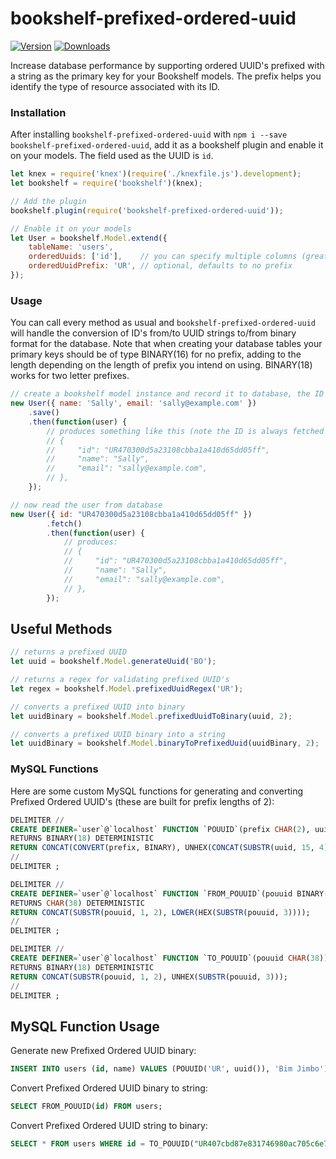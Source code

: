 # bookshelf-prefixed-ordered-uuid
[![Version](https://badge.fury.io/js/bookshelf-prefixed-ordered-uuid.svg)](http://badge.fury.io/js/bookshelf-prefixed-ordered-uuid)
[![Downloads](http://img.shields.io/npm/dm/bookshelf-prefixed-ordered-uuid.svg)](https://www.npmjs.com/package/bookshelf-prefixed-ordered-uuid)

Increase database performance by supporting ordered UUID's prefixed with a string as the primary key for your Bookshelf models. The prefix helps you identify the type of resource associated with its ID.

### Installation

After installing `bookshelf-prefixed-ordered-uuid` with `npm i --save bookshelf-prefixed-ordered-uuid`,
add it as a bookshelf plugin and enable it on your models.
The field used as the UUID is `id`.

```javascript
let knex = require('knex')(require('./knexfile.js').development);
let bookshelf = require('bookshelf')(knex);

// Add the plugin
bookshelf.plugin(require('bookshelf-prefixed-ordered-uuid'));

// Enable it on your models
let User = bookshelf.Model.extend({
    tableName: 'users',
    orderedUuids: ['id'],    // you can specify multiple columns (great for relationship UUID's)
    orderedUuidPrefix: 'UR', // optional, defaults to no prefix
});
```

### Usage

You can call every method as usual and `bookshelf-prefixed-ordered-uuid` will handle the conversion of ID's from/to UUID strings to/from binary format for the database.
Note that when creating your database tables your primary keys should be of type BINARY(16) for no prefix, adding to the length depending on the length of prefix
you intend on using. BINARY(18) works for two letter prefixes.

```javascript
// create a bookshelf model instance and record it to database, the ID will be recorded as binary
new User({ name: 'Sally', email: 'sally@example.com' })
    .save()
    .then(function(user) {
        // produces something like this (note the ID is always fetched in string format, but written as binary in the database):
        // {
        //     "id": "UR470300d5a23108cbba1a410d65dd05ff",
        //     "name": "Sally",
        //     "email": "sally@example.com",
        // },
    });

// now read the user from database
new User({ id: "UR470300d5a23108cbba1a410d65dd05ff" })
        .fetch()
        .then(function(user) {
            // produces:
            // {
            //     "id": "UR470300d5a23108cbba1a410d65dd05ff",
            //     "name": "Sally",
            //     "email": "sally@example.com",
            // },
        });
```

## Useful Methods

```javascript
// returns a prefixed UUID
let uuid = bookshelf.Model.generateUuid('BO');

// returns a regex for validating prefixed UUID's
let regex = bookshelf.Model.prefixedUuidRegex('UR');

// converts a prefixed UUID into binary
let uuidBinary = bookshelf.Model.prefixedUuidToBinary(uuid, 2);

// converts a prefixed UUID binary into a string
let uuidBinary = bookshelf.Model.binaryToPrefixedUuid(uuidBinary, 2);
```

### MySQL Functions

Here are some custom MySQL functions for generating and converting Prefixed Ordered UUID's (these are built for prefix lengths of 2):

```sql
DELIMITER //
CREATE DEFINER=`user`@`localhost` FUNCTION `POUUID`(prefix CHAR(2), uuid BINARY(36))
RETURNS BINARY(18) DETERMINISTIC
RETURN CONCAT(CONVERT(prefix, BINARY), UNHEX(CONCAT(SUBSTR(uuid, 15, 4),SUBSTR(uuid, 10, 4),SUBSTR(uuid, 1, 8),SUBSTR(uuid, 20, 4),SUBSTR(uuid, 25))));
//
DELIMITER ;

DELIMITER //
CREATE DEFINER=`user`@`localhost` FUNCTION `FROM_POUUID`(pouuid BINARY(18))
RETURNS CHAR(38) DETERMINISTIC
RETURN CONCAT(SUBSTR(pouuid, 1, 2), LOWER(HEX(SUBSTR(pouuid, 3))));
//
DELIMITER ;

DELIMITER //
CREATE DEFINER=`user`@`localhost` FUNCTION `TO_POUUID`(pouuid CHAR(38))
RETURNS BINARY(18) DETERMINISTIC
RETURN CONCAT(SUBSTR(pouuid, 1, 2), UNHEX(SUBSTR(pouuid, 3)));
//
DELIMITER ;
```

## MySQL Function Usage

Generate new Prefixed Ordered UUID binary:

```sql
INSERT INTO users (id, name) VALUES (POUUID('UR', uuid()), 'Bim Jimbo');
```

Convert Prefixed Ordered UUID binary to string:

```sql
SELECT FROM_POUUID(id) FROM users;
```

Convert Prefixed Ordered UUID string to binary:

```sql
SELECT * FROM users WHERE id = TO_POUUID("UR407cbd87e831746980ac705c6e7e176c");
```
